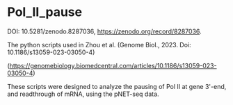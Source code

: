 # Pol_II_pause

DOI: 10.5281/zenodo.8287036, https://zenodo.org/record/8287036.

The python scripts used in Zhou et al. (Genome Biol., 2023. Doi: 10.1186/s13059-023-03050-4)

(https://genomebiology.biomedcentral.com/articles/10.1186/s13059-023-03050-4)

These scripts were designed to analyze the pausing of Pol II at gene 3'-end, and readthrough of mRNA, using the pNET-seq data. 

